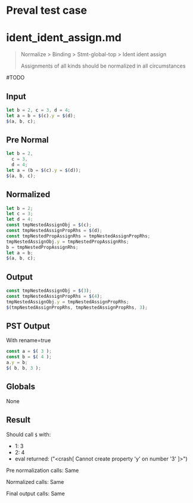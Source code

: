 # Preval test case

# ident_ident_assign.md

> Normalize > Binding > Stmt-global-top > Ident ident assign
>
> Assignments of all kinds should be normalized in all circumstances

#TODO

## Input

`````js filename=intro
let b = 2, c = 3, d = 4;
let a = b = $(c).y = $(d);
$(a, b, c);
`````

## Pre Normal


`````js filename=intro
let b = 2,
  c = 3,
  d = 4;
let a = (b = $(c).y = $(d));
$(a, b, c);
`````

## Normalized


`````js filename=intro
let b = 2;
let c = 3;
let d = 4;
const tmpNestedAssignObj = $(c);
const tmpNestedAssignPropRhs = $(d);
const tmpNestedPropAssignRhs = tmpNestedAssignPropRhs;
tmpNestedAssignObj.y = tmpNestedPropAssignRhs;
b = tmpNestedPropAssignRhs;
let a = b;
$(a, b, c);
`````

## Output


`````js filename=intro
const tmpNestedAssignObj = $(3);
const tmpNestedAssignPropRhs = $(4);
tmpNestedAssignObj.y = tmpNestedAssignPropRhs;
$(tmpNestedAssignPropRhs, tmpNestedAssignPropRhs, 3);
`````

## PST Output

With rename=true

`````js filename=intro
const a = $( 3 );
const b = $( 4 );
a.y = b;
$( b, b, 3 );
`````

## Globals

None

## Result

Should call `$` with:
 - 1: 3
 - 2: 4
 - eval returned: ("<crash[ Cannot create property 'y' on number '3' ]>")

Pre normalization calls: Same

Normalized calls: Same

Final output calls: Same
